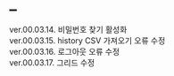 # _

ver.00.03.14. 비밀번호 찾기 활성화
<br>ver.00.03.15. history CSV 가져오기 오류 수정
<br>ver.00.03.16. 로그아웃 오류 수정
<br>ver.00.03.17. 그리드 수정
